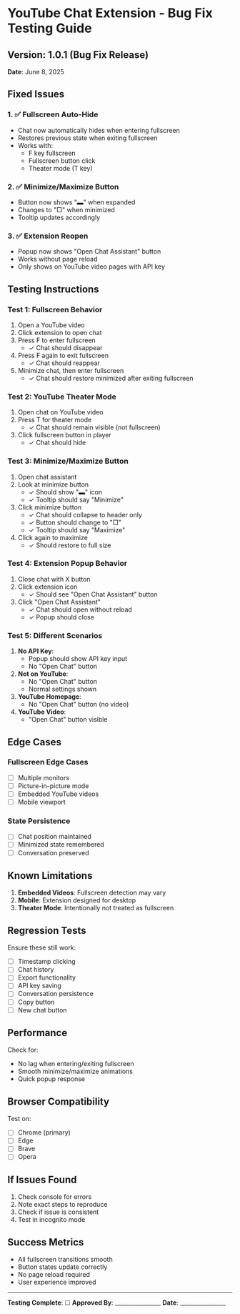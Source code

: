 # YouTube Chat Extension - Bug Fix Testing Guide

## Version: 1.0.1 (Bug Fix Release)
**Date**: June 8, 2025

## Fixed Issues

### 1. ✅ Fullscreen Auto-Hide
- Chat now automatically hides when entering fullscreen
- Restores previous state when exiting fullscreen
- Works with:
  - F key fullscreen
  - Fullscreen button click
  - Theater mode (T key)

### 2. ✅ Minimize/Maximize Button
- Button now shows "▬" when expanded
- Changes to "□" when minimized
- Tooltip updates accordingly

### 3. ✅ Extension Reopen
- Popup now shows "Open Chat Assistant" button
- Works without page reload
- Only shows on YouTube video pages with API key

## Testing Instructions

### Test 1: Fullscreen Behavior
1. Open a YouTube video
2. Click extension to open chat
3. Press F to enter fullscreen
   - ✓ Chat should disappear
4. Press F again to exit fullscreen
   - ✓ Chat should reappear
5. Minimize chat, then enter fullscreen
   - ✓ Chat should restore minimized after exiting fullscreen

### Test 2: YouTube Theater Mode
1. Open chat on YouTube video
2. Press T for theater mode
   - ✓ Chat should remain visible (not fullscreen)
3. Click fullscreen button in player
   - ✓ Chat should hide

### Test 3: Minimize/Maximize Button
1. Open chat assistant
2. Look at minimize button
   - ✓ Should show "▬" icon
   - ✓ Tooltip should say "Minimize"
3. Click minimize button
   - ✓ Chat should collapse to header only
   - ✓ Button should change to "□"
   - ✓ Tooltip should say "Maximize"
4. Click again to maximize
   - ✓ Should restore to full size

### Test 4: Extension Popup Behavior
1. Close chat with X button
2. Click extension icon
   - ✓ Should see "Open Chat Assistant" button
3. Click "Open Chat Assistant"
   - ✓ Chat should open without reload
   - ✓ Popup should close

### Test 5: Different Scenarios
1. **No API Key**: 
   - Popup should show API key input
   - No "Open Chat" button
2. **Not on YouTube**: 
   - No "Open Chat" button
   - Normal settings shown
3. **YouTube Homepage**: 
   - No "Open Chat" button (no video)
4. **YouTube Video**: 
   - "Open Chat" button visible

## Edge Cases

### Fullscreen Edge Cases
- [ ] Multiple monitors
- [ ] Picture-in-picture mode
- [ ] Embedded YouTube videos
- [ ] Mobile viewport

### State Persistence
- [ ] Chat position maintained
- [ ] Minimized state remembered
- [ ] Conversation preserved

## Known Limitations

1. **Embedded Videos**: Fullscreen detection may vary
2. **Mobile**: Extension designed for desktop
3. **Theater Mode**: Intentionally not treated as fullscreen

## Regression Tests

Ensure these still work:
- [ ] Timestamp clicking
- [ ] Chat history
- [ ] Export functionality
- [ ] API key saving
- [ ] Conversation persistence
- [ ] Copy button
- [ ] New chat button

## Performance

Check for:
- No lag when entering/exiting fullscreen
- Smooth minimize/maximize animations
- Quick popup response

## Browser Compatibility

Test on:
- [ ] Chrome (primary)
- [ ] Edge
- [ ] Brave
- [ ] Opera

## If Issues Found

1. Check console for errors
2. Note exact steps to reproduce
3. Check if issue is consistent
4. Test in incognito mode

## Success Metrics

- All fullscreen transitions smooth
- Button states update correctly
- No page reload required
- User experience improved

---

**Testing Complete**: ☐ 
**Approved By**: ________________
**Date**: ________________
